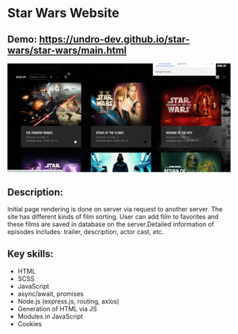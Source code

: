 # Star Wars Website

## Demo: https://undro-dev.github.io/star-wars/star-wars/main.html

![Alt-текст](https://raw.githubusercontent.com/undro-dev/star-wars/main/star-wars/git-image.png?v=3&s=460 "Орк")

## Description:
Initial page rendering is done on server via request to another server. The site has different kinds of film sorting. User can add film to favorites and these films are saved in database on the server.Detailed information of episodes includes: trailer, description, actor cast, etc. 

## Key skills:
- HTML 
- SCSS 
- JavaScript
- async/await, promises
- Node.js (express.js, routing, axios)
- Generation of HTML via JS
- Modules in JavaScript
- Cookies


